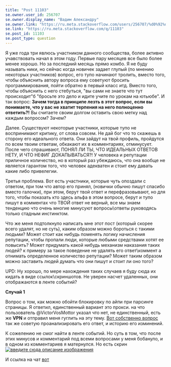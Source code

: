 ```yaml
---
title: "Post 11103"
se.owner.user_id: 256707
se.owner.display_name: "Вадим Александру"
se.owner.link: "https://ru.meta.stackoverflow.com/users/256707/%d0%92%d0%b0%d0%b4%d0%b8%d0%bc-%d0%90%d0%bb%d0%b5%d0%ba%d1%81%d0%b0%d0%bd%d0%b4%d1%80%d1%83"
se.link: "https://ru.meta.stackoverflow.com/q/11103"
se.post_id: 11103
se.post_type: question
---
```

<p>Я уже года три явлюсь участником данного сообщества, более активно учавствовать начал в этом году. Первые пару месяцев все было более менее хорошо. Но за последний месяць прямо комбо. Я не буду называть ники, но сейчас когда новичек задает глупый (по мнению некоторых участников) вопрос, его тупо начинают тролить, вместо того, чтобы объяснить автору вопроса ему советуют бросить программирования, пойти обратно в первый класс итд. Вместо того, чтобы объяснить с него стебуться, &quot;вы сами не знаете что тут происходит&quot;б &quot;бросьте это дело и идите учите по урокам на ютьюбе&quot;. И так вопрос: <strong>Зачем тогда в принципе лезть в этот вопрос, если вы понимаете, что у вас не хватит терпения на него полноценно ответить?!</strong> Вы считаете своим долгом оставить свою метку над каждым вопросом? Зачем?</p>
<p>Далее. Существуют некоторые участники, которые тупо не воспринимают критику, от слова совсем. Не дай бог что то скажешь в сторону его идеального ответа. Они зайдут на твой профиль, пройдутся по всем твоим ответам, обкакают их в комментариях, отминусует. После чего спрашивают, ПОНЯЛ ЛИ ТЫ, ЧТО ИДЕАЛЬНЫХ ОТВЕТОВ НЕТУ, И ЧТО НЕФИГ ДОКАПЫВАТЬСЯ?! У человека и репутации приличное количество, но в который раз убеждаюсь, что она вообще не является гарантом того, что человек адекватен и стоит ему давать какие либо привелегии.</p>
<p>Третья проблема. Вот есть участники, которые чуть опоздали с ответом, при том что автор его принял, (новички обычно пишут спасибо вместо галочки), при этом, берут твой ответ и перефразовывают, но для того, чтобы показать кто здесь альфа в этом вопросе, берут и тупо пишут в комментах что ТВОЙ ответ не верный, все мы знаем тенденцию что очень многие минусуют вопросы\ответы руководясь только стадным инстинктом.</p>
<p>Что же меня подтолкнуло написать мне этот пост (который скорее всего удалят, но не суть), каким образом можно бороться с такими людьми? Может стоит как нибудь поменять логику начисления репутации, чтобы пропали люди, которые любыми средствами хотят ее повысить? Может придумать какой нибудь механизм наказания таких людей? к примеру за такое поведение не удалять его ответ\коммент а отнимать определенное количество репутации? Может таким образом можно заставить людей думать что они пишут и стоит ли оно того?</p>
<p>UPD: Ну хорошо, по мере нахождения таких случаев я буду сюда их кидать в виде ссылок\скриншотов. Не уверен насчет удаленных, они отображаются в ленте событий?</p>
<p><strong>Случай 1</strong></p>
<p>Вопрос о том, как можно обойти блокировку по айпи при парсинге страницы.
Я ответил, единственный вариант это прокси. на что пользователь @VictorVosMottor указал что нет, не единственный, есть же <strong>VPN</strong> и отправил меня гуглить на эту тему. <a href="https://ru.stackoverflow.com/questions/1175276/%D0%9E%D0%B1%D1%85%D0%BE%D0%B4-%D0%B1%D0%BB%D0%BE%D0%BA%D0%B8%D1%80%D0%BE%D0%B2%D0%BA%D0%B8-%D0%BF%D0%BE-ip-%D0%BF%D1%80%D0%B8-%D0%BF%D0%B0%D1%80%D1%81%D0%B8%D0%BD%D0%B3%D0%B5/1175277?noredirect=1#comment2043934_1175277">Вот собственно вопрос</a> так же советую проанализировать его ответ, и историю его изминений.</p>
<p>К сожелению не смог найти в ленте событий. Но суть в том, что после этих минусов и комментарий под всеми вопросами у меня бобануло, и в одном из комментариев я матернулся.
Но есть скрин
<a href="https://i.stack.imgur.com/RunNR.png" rel="nofollow noreferrer"><img src="https://i.stack.imgur.com/RunNR.png" alt="введите сюда описание изображения" /></a></p>
<p>И ссылка на чат <a href="https://chat.stackexchange.com/rooms/112779/discussion-between---and-victor-vosmottor">вот</a></p>
